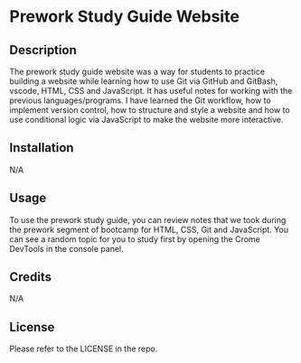 # Prework Study Guide Website

## Description

The prework study guide website was a way for students to practice building a website while learning how to use Git via GitHub and GitBash, vscode, HTML, CSS and JavaScript. It has useful notes for working with the previous languages/programs. I have learned the Git workflow, how to implement version control, how to structure and style a website and how to use conditional logic via JavaScript to make the website more interactive.

## Installation

N/A

## Usage

To use the prework study guide, you can review notes that we took during the prework segment of bootcamp for HTML, CSS, Git and JavaScript. You can see a random topic for you to study first by opening the Crome DevTools in the console panel.

## Credits

N/A

## License

Please refer to the LICENSE in the repo.
